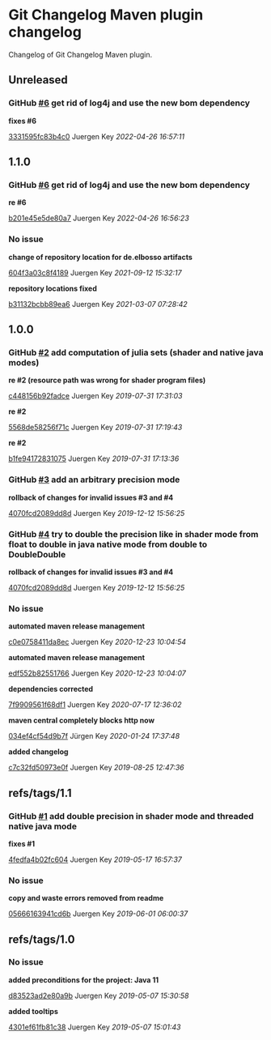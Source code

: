# Git Changelog Maven plugin changelog

Changelog of Git Changelog Maven plugin.

## Unreleased
### GitHub [#6](https://github.com/elbosso/mandelbrot/issues/6) get rid of log4j and use the new bom dependency

**fixes #6**


[3331595fc83b4c0](https://github.com/elbosso/mandelbrot/commit/3331595fc83b4c0) Juergen Key *2022-04-26 16:57:11*


## 1.1.0
### GitHub [#6](https://github.com/elbosso/mandelbrot/issues/6) get rid of log4j and use the new bom dependency

**re #6**


[b201e45e5de80a7](https://github.com/elbosso/mandelbrot/commit/b201e45e5de80a7) Juergen Key *2022-04-26 16:56:23*


### No issue

**change of repository location for de.elbosso artifacts**


[604f3a03c8f4189](https://github.com/elbosso/mandelbrot/commit/604f3a03c8f4189) Juergen Key *2021-09-12 15:32:17*

**repository locations fixed**


[b31132bcbb89ea6](https://github.com/elbosso/mandelbrot/commit/b31132bcbb89ea6) Juergen Key *2021-03-07 07:28:42*


## 1.0.0
### GitHub [#2](https://github.com/elbosso/mandelbrot/issues/2) add computation of julia sets (shader and native java modes)

**re #2 (resource path was wrong for shader program files)**


[c448156b92fadce](https://github.com/elbosso/mandelbrot/commit/c448156b92fadce) Juergen Key *2019-07-31 17:31:03*

**re #2**


[5568de58256f71c](https://github.com/elbosso/mandelbrot/commit/5568de58256f71c) Juergen Key *2019-07-31 17:19:43*

**re #2**


[b1fe94172831075](https://github.com/elbosso/mandelbrot/commit/b1fe94172831075) Juergen Key *2019-07-31 17:13:36*


### GitHub [#3](https://github.com/elbosso/mandelbrot/issues/3) add an arbitrary precision mode 

**rollback of changes for invalid issues #3 and #4**


[4070fcd2089dd8d](https://github.com/elbosso/mandelbrot/commit/4070fcd2089dd8d) Juergen Key *2019-12-12 15:56:25*


### GitHub [#4](https://github.com/elbosso/mandelbrot/issues/4) try to double the precision like in shader mode from float to double in java native mode from double to DoubleDouble

**rollback of changes for invalid issues #3 and #4**


[4070fcd2089dd8d](https://github.com/elbosso/mandelbrot/commit/4070fcd2089dd8d) Juergen Key *2019-12-12 15:56:25*


### No issue

**automated maven release management**


[c0e0758411da8ec](https://github.com/elbosso/mandelbrot/commit/c0e0758411da8ec) Juergen Key *2020-12-23 10:04:54*

**automated maven release management**


[edf552b82551766](https://github.com/elbosso/mandelbrot/commit/edf552b82551766) Juergen Key *2020-12-23 10:04:07*

**dependencies corrected**


[7f9909561f68df1](https://github.com/elbosso/mandelbrot/commit/7f9909561f68df1) Juergen Key *2020-07-17 12:36:02*

**maven central completely blocks http now**


[034ef4cf54d9b7f](https://github.com/elbosso/mandelbrot/commit/034ef4cf54d9b7f) Jürgen Key *2020-01-24 17:37:48*

**added changelog**


[c7c32fd50973e0f](https://github.com/elbosso/mandelbrot/commit/c7c32fd50973e0f) Juergen Key *2019-08-25 12:47:36*


## refs/tags/1.1
### GitHub [#1](https://github.com/elbosso/mandelbrot/issues/1) add double precision in shader mode and threaded native java mode

**fixes #1**


[4fedfa4b02fc604](https://github.com/elbosso/mandelbrot/commit/4fedfa4b02fc604) Juergen Key *2019-05-17 16:57:37*


### No issue

**copy and waste errors removed from readme**


[05666163941cd6b](https://github.com/elbosso/mandelbrot/commit/05666163941cd6b) Juergen Key *2019-06-01 06:00:37*


## refs/tags/1.0
### No issue

**added preconditions for the project: Java 11**


[d83523ad2e80a9b](https://github.com/elbosso/mandelbrot/commit/d83523ad2e80a9b) Juergen Key *2019-05-07 15:30:58*

**added tooltips**


[4301ef61fb81c38](https://github.com/elbosso/mandelbrot/commit/4301ef61fb81c38) Juergen Key *2019-05-07 15:01:43*


